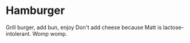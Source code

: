 # Hamburger
Grill burger, add bun, enjoy
Don't add cheese because Matt is lactose-intolerant. Womp womp.
